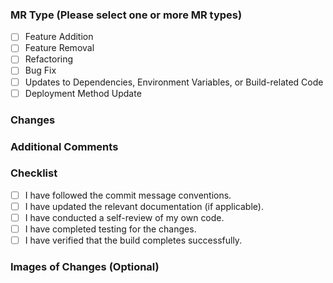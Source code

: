 ### MR Type (Please select one or more MR types)

- [ ] Feature Addition
- [ ] Feature Removal
- [ ] Refactoring
- [ ] Bug Fix
- [ ] Updates to Dependencies, Environment Variables, or Build-related Code
- [ ] Deployment Method Update

### Changes

<!-- Please describe the work you've done. -->

### Additional Comments

<!-- If you have any concerns or topics you'd like to discuss, please write them here. -->

### Checklist

- [ ] I have followed the commit message conventions.
- [ ] I have updated the relevant documentation (if applicable).
- [ ] I have conducted a self-review of my own code.
- [ ] I have completed testing for the changes.
- [ ] I have verified that the build completes successfully.

### Images of Changes (Optional)

<!-- If there are design changes, please include them here. -->
